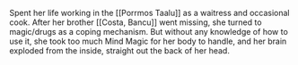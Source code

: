 Spent her life working in the [[Porrmos Taalu]] as a waitress and occasional cook. After her brother [[Costa, Bancu]] went missing, she turned to magic/drugs as a coping mechanism. But without any knowledge of how to use it, she took too much Mind Magic for her body to handle, and her brain exploded from the inside, straight out the back of her head.